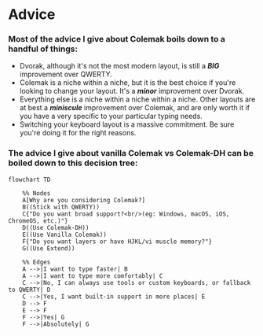 # Advice

### Most of the advice I give about Colemak boils down to a handful of things:

- Dvorak, although it's not the most modern layout, is still a _**BIG**_ improvement over QWERTY.
- Colemak is a niche within a niche, but it is the best choice if you're looking to change your layout. It's a _**minor**_ improvement over Dvorak.
- Everything else is a niche within a niche within a niche. Other layouts are at best a _**miniscule**_ improvement over Colemak, and are only worth it if you have a very specific to your particular typing needs.
- Switching your keyboard layout is a massive commitment. Be sure you're doing it for the right reasons.

### The advice I give about vanilla Colemak vs Colemak-DH can be boiled down to this decision tree:

```mermaid
flowchart TD

    %% Nodes
    A[Why are you considering Colemak?]
    B((Stick with QWERTY))
    C{"Do you want broad support?<br/>(eg: Windows, macOS, iOS, ChromeOS, etc.)"}
    D((Use Colemak-DH))
    E((Use Vanilla Colemak))
    F{"Do you want layers or have HJKL/vi muscle memory?"}
    G((Use Extend))

    %% Edges
    A -->|I want to type faster| B
    A -->|I want to type more comfortably| C
    C -->|No, I can always use tools or custom keyboards, or fallback to QWERTY| D
    C -->|Yes, I want built-in support in more places| E
    D --> F
    E --> F
    F -->|Yes| G
    F -->|Absolutely| G
```
